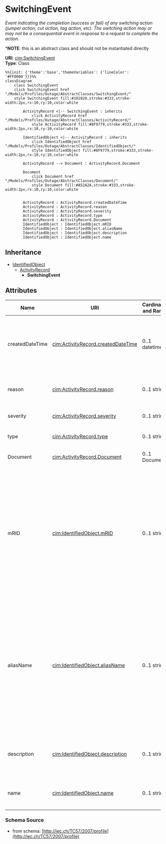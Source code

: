 # SwitchingEvent

_Event indicating the completion (success or fail) of any switching action (jumper action, cut action, tag action, etc).  The switching action may or may not be a consequential event in response to a request to complete the action._

*__NOTE__: this is an abstract class and should not be instantiated directly

**URI**: [cim:SwitchingEvent](http://iec.ch/TC57/CIM100#SwitchingEvent)<br />
**Type**: Class

```mermaid
%%{init: {'theme':'base','themeVariables': {'lineColor': '#FF0000'}}}%%
classDiagram
    class SwitchingEvent
    click SwitchingEvent href "/Models/Profiles/Outage/AbstractClasses/SwitchingEvent/"
    style SwitchingEvent fill:#102820,stroke:#333,stroke-width:2px,rx:10,ry:10,color:white
     
        ActivityRecord <|-- SwitchingEvent : inherits
            click ActivityRecord href "/Models/Profiles/Outage/AbstractClasses/ActivityRecord/"
            style ActivityRecord fill:#8F9779,stroke:#333,stroke-width:2px,rx:10,ry:10,color:white
     
        IdentifiedObject <|-- ActivityRecord : inherits
            click IdentifiedObject href "/Models/Profiles/Outage/AbstractClasses/IdentifiedObject/"
            style IdentifiedObject fill:#8F9779,stroke:#333,stroke-width:2px,rx:10,ry:10,color:white

        ActivityRecord --> Document : ActivityRecord.Document

        Document
            click Document href "/Models/Profiles/Outage/AbstractClasses/Document/"
            style Document fill:#A52A2A,stroke:#333,stroke-width:2px,rx:10,ry:10,color:white


        ActivityRecord : ActivityRecord.createdDateTime
        ActivityRecord : ActivityRecord.reason
        ActivityRecord : ActivityRecord.severity
        ActivityRecord : ActivityRecord.type
        ActivityRecord : ActivityRecord.Document
        IdentifiedObject : IdentifiedObject.mRID
        IdentifiedObject : IdentifiedObject.aliasName
        IdentifiedObject : IdentifiedObject.description
        IdentifiedObject : IdentifiedObject.name
```

## Inheritance
* [IdentifiedObject](/Models/Profiles/Outage/AbstractClasses/IdentifiedObject/)
    * [ActivityRecord](/Models/Profiles/Outage/AbstractClasses/ActivityRecord/)
        * **SwitchingEvent**

## Attributes
| Name | URI | Cardinality and Range | Description | Inheritance |
| ---  | --- | --- | --- | --- |
| createdDateTime | [cim:ActivityRecord.createdDateTime](http://iec.ch/TC57/CIM100#ActivityRecord.createdDateTime) | 0..1 datetime | Date and time this activity record has been created (different from the 'status.dateTime', which is the time of a status change of the associated object, if applicable). | ActivityRecord |
| reason | [cim:ActivityRecord.reason](http://iec.ch/TC57/CIM100#ActivityRecord.reason) | 0..1 string | Reason for event resulting in this activity record, typically supplied when user initiated. | ActivityRecord |
| severity | [cim:ActivityRecord.severity](http://iec.ch/TC57/CIM100#ActivityRecord.severity) | 0..1 string | Severity level of event resulting in this activity record. | ActivityRecord |
| type | [cim:ActivityRecord.type](http://iec.ch/TC57/CIM100#ActivityRecord.type) | 0..1 string | Type of event resulting in this activity record. | ActivityRecord |
| Document | [cim:ActivityRecord.Document](http://iec.ch/TC57/CIM100#ActivityRecord.Document) | 0..1 Document | The document having associated activity records | ActivityRecord |
| mRID | [cim:IdentifiedObject.mRID](http://iec.ch/TC57/CIM100#IdentifiedObject.mRID) | 0..1 string | Master resource identifier issued by a model authority. The mRID is unique within an exchange context. Global uniqueness is easily achieved by using a UUID, as specified in RFC 4122, for the mRID. The use of UUID is strongly recommended.For CIMXML data files in RDF syntax conforming to IEC 61970-552, the mRID is mapped to rdf:ID or rdf:about attributes that identify CIM object elements. | IdentifiedObject |
| aliasName | [cim:IdentifiedObject.aliasName](http://iec.ch/TC57/CIM100#IdentifiedObject.aliasName) | 0..1 string | The aliasName is free text human readable name of the object alternative to IdentifiedObject.name. It may be non unique and may not correlate to a naming hierarchy.The attribute aliasName is retained because of backwards compatibility between CIM relases. It is however recommended to replace aliasName with the Name class as aliasName is planned for retirement at a future time. | IdentifiedObject |
| description | [cim:IdentifiedObject.description](http://iec.ch/TC57/CIM100#IdentifiedObject.description) | 0..1 string | The description is a free human readable text describing or naming the object. It may be non unique and may not correlate to a naming hierarchy. | IdentifiedObject |
| name | [cim:IdentifiedObject.name](http://iec.ch/TC57/CIM100#IdentifiedObject.name) | 0..1 string | The name is any free human readable and possibly non unique text naming the object. | IdentifiedObject |

### Schema Source
* from schema: [http://iec.ch/TC57/2007/profile](http://iec.ch/TC57/2007/profile)
